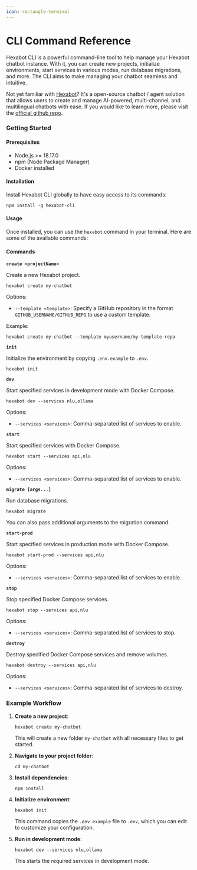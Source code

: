 ```yaml
---
icon: rectangle-terminal
---
```


# CLI Command Reference

Hexabot CLI is a powerful command-line tool to help manage your Hexabot chatbot instance. With it, you can create new projects, initialize environments, start services in various modes, run database migrations, and more. The CLI aims to make managing your chatbot seamless and intuitive.

Not yet familiar with [Hexabot](https://hexabot.ai/)? It's a open-source chatbot / agent solution that allows users to create and manage AI-powered, multi-channel, and multilingual chatbots with ease. If you would like to learn more, please visit the [official github repo](https://github.com/Hexastack/Hexabot/).

### Getting Started

#### Prerequisites

* Node.js >= 18.17.0
* npm (Node Package Manager)
* Docker installed

#### Installation

Install Hexabot CLI globally to have easy access to its commands:

```
npm install -g hexabot-cli
```

#### Usage

Once installed, you can use the `hexabot` command in your terminal. Here are some of the available commands:

#### Commands

**`create <projectName>`**

Create a new Hexabot project.

```
hexabot create my-chatbot
```

Options:

* `--template <template>`: Specify a GitHub repository in the format `GITHUB_USERNAME/GITHUB_REPO` to use a custom template.

Example:

```
hexabot create my-chatbot --template myusername/my-template-repo
```

**`init`**

Initialize the environment by copying `.env.example` to `.env`.

```
hexabot init
```

**`dev`**

Start specified services in development mode with Docker Compose.

```
hexabot dev --services nlu,ollama
```

Options:

* `--services <services>`: Comma-separated list of services to enable.

**`start`**

Start specified services with Docker Compose.

```
hexabot start --services api,nlu
```

Options:

* `--services <services>`: Comma-separated list of services to enable.

**`migrate [args...]`**

Run database migrations.

```
hexabot migrate
```

You can also pass additional arguments to the migration command.

**`start-prod`**



Start specified services in production mode with Docker Compose.

```
hexabot start-prod --services api,nlu
```

Options:

* `--services <services>`: Comma-separated list of services to enable.

**`stop`**

Stop specified Docker Compose services.

```
hexabot stop --services api,nlu
```

Options:

* `--services <services>`: Comma-separated list of services to stop.

**`destroy`**

Destroy specified Docker Compose services and remove volumes.

```
hexabot destroy --services api,nlu
```

Options:

* `--services <services>`: Comma-separated list of services to destroy.

### Example Workflow

1.  **Create a new project**:

    ```
    hexabot create my-chatbot
    ```

    This will create a new folder `my-chatbot` with all necessary files to get started.
2.  **Navigate to your project folder**:

    ```
    cd my-chatbot
    ```
3.  **Install dependencies**:

    ```
    npm install
    ```
4.  **Initialize environment**:

    ```
    hexabot init
    ```

    This command copies the `.env.example` file to `.env`, which you can edit to customize your configuration.
5.  **Run in development mode**:

    ```
    hexabot dev --services nlu,ollama
    ```

    This starts the required services in development mode.
